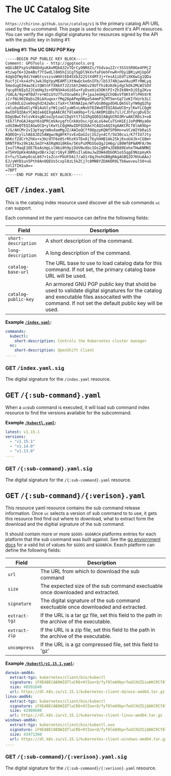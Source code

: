 # The `UC` Catalog Site

`https://chirino.github.io/uc/catalog/v1` is the primary catalog API URL used by the `uc`command.  This page is used to document it's API resources.  You can verify the sign digital signatures for resources signed by the API with the public key in listing #1:


**Listing #1: The UC GNU PGP Key**

```
-----BEGIN PGP PUBLIC KEY BLOCK-----
Comment: GPGTools - http://gpgtools.org
mQGiBEPspSsRBADdguKAxMQbA32vTQrCyONR6Zs/YGdvau2Zrr3SSSSR0Ge4FMjZ
4tzwpf6+32m4Bsf7YIwdLl0H5hI1CgT5gDl9kXvfaFUehFnwR+FDyiBRiyHjUpGF
4dgkQfWy9diYeWGtsvszsvWHXtED4SXb322StX4MfJj+YesA1iEdTiXK6wCg1QDa
RucfjC+kx4zPsJwkJOgYpyMEAMTiXtNwQcke6nIFb/lb5374NjwwVAuuMTrRWLyq
5HodugEIHaw3EitQWtnFfXNkXTJZzS6t2HAGv29UTfhiBzKdkydgCkOk2MLWISOV
fqcg0tNIp5ZJCmUHg3s+OFNSH4oUi65u+FyDseUid3OKtPI+ZhIk8N+DjOIg2Kvo
/UALA/9q+WfBd7re+W3iUtU7TutUcwbKsjP+jpaJeUHg2ChOBxVfQKt4YlPHVdrR
iCrfNi90Z8qbsZ0iAXuqexrfMq20pAPmpHRpe54mmP1CMT5m+Gq71eKIfkUrb3LC
/zv08dLG2vm9oghd242wbcifaX+t7AhNAIpe/WTvQsB0gpdO4LQmSGlyYW0gQ2hp
cmlubyA8aGlyYW1AaGlyYW1jaGlyaW5vLmNvbT6IWwQTEQIAGwUCQ+ylKwYLCQgH
AwIDFQIDAxYCAQIeAQIXgAAKCRCf8lmA9bp+T/G/AKDM1QDs7il/CJhTycgDvE3c
EOgUBwCfelsVK4sgBCooZptoaCCDgVtt71GIRgQQEQIABgUCRO3MrwAKCRDs3+o8
tEk7lPoGAJ4qoY6sQPRCmVAvygftCnkHzOsc/gCeLoG4wCuTSnH1EjJoPdMHya0e
udGIWwQTEQIAGwUCQ+ylKwYLCQgHAwIDFQIDAxYCAQIeAQIXgAAKCRCf8lmA9bp+
T/G/AKCM+2vI3pYagtmNxdamMgJZ/AWIeQCff0OpzpKQNf5P0Hn+wVCzW2YbRai5
AQ0EQ+ylLhAEAJD25AWgwcNgBFKYsvExQaGIojIGJyn4Cf/5U30cui/K7fIU7Jty
NhKcfZdCrh2hKx+x3H/dTF6e0SrRhzKV7Dx0j76yhHHB1Ak25kjRxoU4Jk+CG0m+
bRNTF9xz9k1ALSm3Y+A5RqNU10K6e/5KsPuXMGSGoQgJ1H6g/i80Wf8PAAMFA/9m
Ixu7lMaqE1OE7EeAsHgLslNbi0h9pjDUVNv8bc1Os2gBPaJD8B89EeheTHw6NMNI
e75HVOpKk4UA0gvOBrxJqCr18yFJBM5sIlaEmuJwZOW4dDGOR1oS5qgE9NzpmyKh
E+fu/S1wmy0coL667+1xZcnrPbUFD4i7/aD1r8qJhohGBBgRAgAGBQJD7KUuAAoJ
EJ/yWYD1un5Pth0An0QEUs5cxpl8zL5kZCj7c8MN8YZDAKDR9LTb6woveul50+uG
tUl2fIH1uA==
=7BPT
-----END PGP PUBLIC KEY BLOCK-----
```

## GET `/index.yaml`

This is the catalog index resource used discover all the sub commands `uc` can support.  

Each command int the yaml resource can define the following fields:

| Field                | Description                                           |
| -------------------- | ------------------------------------------------------|
| `short-description`  | A short description of the command.
| `long-description`   | A long description of the command.                    |
| `catalog-base-url`   | The URL base to use to load catalog data for this command. If not set, the primary catalog base URL will be used. |
| `catalog-public-key` | An armored GNU PGP public key that shold be used to validate digital signatures for the catalog and executable files assocaited with the command. If not set the default public key will be used. |


**Example [`/index.yaml`](https://chirino.github.io/uc/catalog/v1/index.yaml):**
```yaml
commands:
  kubectl:
    short-description: Controls the Kubernetes cluster manager
  oc:
    short-description: OpenShift Client  
.....
```

### GET `/index.yaml.sig`

The digital signature for the `/index.yaml` resource.

## GET `/{:sub-command}.yaml`

When a `uc`sub command is executed, it will load sub command index resource to find the versions available for the subcommand.

**Example [`/kubectl.yaml`](https://chirino.github.io/uc/catalog/v1/kubectl.yaml):**
```yaml
latest: v1.15.1
versions:
  - "v1.15.1"
  - "v1.14.0"
  - "v1.13.0"
....  
```

### GET `/{:sub-command}.yaml.sig`

The digital signature for the `/{:sub-command}.yaml` resource.

## GET `/{:sub-command}/{:verison}.yaml`

This resource yaml resource contains the sub command release information. Once `uc` selects a version of sub command to to use, it gets this resource find find out where to download, what to extract form the download and the digitial signature of the sub command. 

It should contain more or more `$GOOS-$GOARCH` platforms entries for each platform that the sub command was built against.  See the [go enviornment docs](https://golang.org/doc/install/source#environment) for a valid list of values for `$GOOS` and `$GOARCH`.  Eeach platform can define the following fields:

| Field         | Description                                                                                     |
| ------------- | ------------------------------------------------------------------------------------------------|
| `url`         | The URL from which to download the sub command                                                  |
| `size`        | The expected size of the sub command exectuable once downloaded and extracted.                  |
| `signature`   | The digital signature of the  sub command exectuable once downloaded and extracted.             |
| `extract-tgz` | If the URL is a tar gz file, set this field to the path in the archive of the executable.       |
| `extract-zip` | If the URL is a zip file, set this field to the path in the archive of the executable.          |
| `uncompress`  | If the URL is a gz compressed file, set this field to 'gz'                                      |

**Example [`/kubectl/v1.15.1.yaml`](https://chirino.github.io/uc/catalog/v1/kubectl/v1.15.1.yaml):**
```yaml
darwin-amd64:
  extract-tgz: kubernetes/client/bin/kubectl
  signature: iF0EABECAB0WIQTluCR6+KYZoo+Q/fyf8lmA9bp+TwUCXUZSiwAKCRCf8lmA9bp+TzJYAJ40aN4f7SubrkJeYNwXYbSeE0Z4AwCbB3CrXO1zhhH5ICLdKBGVPM3Chhg=
  size: 48591648
  url: https://dl.k8s.io/v1.15.1/kubernetes-client-darwin-amd64.tar.gz
linux-amd64:
  extract-tgz: kubernetes/client/bin/kubectl
  signature: iF0EABECAB0WIQTluCR6+KYZoo+Q/fyf8lmA9bp+TwUCXUZSjQAKCRCf8lmA9bp+T6RnAKCtyQhiBhnCsgxSl/ZlZm2Cc1XDxgCgglHSEGjBer/5t64Rhz5fmph394s=
  size: 42989600
  url: https://dl.k8s.io/v1.15.1/kubernetes-client-linux-amd64.tar.gz
windows-amd64:
  extract-tgz: kubernetes/client/bin/kubectl.exe
  signature: iF0EABECAB0WIQTluCR6+KYZoo+Q/fyf8lmA9bp+TwUCXUZSiQAKCRCf8lmA9bp+TybFAKC4/vhJWvP8yIJ+zfCnKCp/xRUHUQCghqV1H/9YhvFuHgHz1W6HsU4Qs90=
  size: 43471360
  url: https://dl.k8s.io/v1.15.1/kubernetes-client-windows-amd64.tar.gz
....  
```

### GET `/{:sub-command}/{:verison}.yaml.sig`

The digital signature for the `/{:sub-command}/{:verison}.yaml` resource.


<style>
h1 code, h2 code, h3 code, h4 code, h5 code, h6 code { font-size: inherit; }
table { width: 100%; }
</style>


